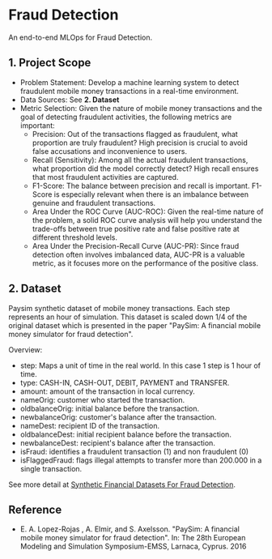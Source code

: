 # Fraud Detection 
An end-to-end MLOps for Fraud Detection.

## 1. Project Scope
- Problem Statement: Develop a machine learning system to detect fraudulent mobile money transactions in a real-time environment.
- Data Sources: See **2. Dataset**
- Metric Selection: Given the nature of mobile money transactions and the goal of detecting fraudulent activities, the following metrics are important:
    - Precision: Out of the transactions flagged as fraudulent, what proportion are truly fraudulent? High precision is crucial to avoid false accusations and inconvenience to users.
    - Recall (Sensitivity): Among all the actual fraudulent transactions, what proportion did the model correctly detect? High recall ensures that most fraudulent activities are captured.
    - F1-Score: The balance between precision and recall is important. F1-Score is especially relevant when there is an imbalance between genuine and fraudulent transactions.
    - Area Under the ROC Curve (AUC-ROC): Given the real-time nature of the problem, a solid ROC curve analysis will help you understand the trade-offs between true positive rate and false positive rate at different threshold levels.
    - Area Under the Precision-Recall Curve (AUC-PR): Since fraud detection often involves imbalanced data, AUC-PR is a valuable metric, as it focuses more on the performance of the positive class.

## 2. Dataset
Paysim synthetic dataset of mobile money transactions. Each step represents an hour of simulation. This dataset is scaled down 1/4 of the original dataset which is presented in the paper "PaySim: A financial mobile money simulator for fraud detection".

Overview:
- step: Maps a unit of time in the real world. In this case 1 step is 1 hour of time.
- type: CASH-IN, CASH-OUT, DEBIT, PAYMENT and TRANSFER.
- amount: amount of the transaction in local currency.
- nameOrig: customer who started the transaction.
- oldbalanceOrig: initial balance before the transaction.
- newbalanceOrig: customer's balance after the transaction.
- nameDest: recipient ID of the transaction.
- oldbalanceDest: initial recipient balance before the transaction.
- newbalanceDest: recipient's balance after the transaction.
- isFraud: identifies a fraudulent transaction (1) and non fraudulent (0)
- isFlaggedFraud: flags illegal attempts to transfer more than 200.000 in a single transaction.

See more detail at [Synthetic Financial Datasets For Fraud Detection](https://www.kaggle.com/datasets/ealaxi/paysim1).


## Reference
- E. A. Lopez-Rojas , A. Elmir, and S. Axelsson. "PaySim: A financial mobile money simulator for fraud detection". In: The 28th European Modeling and Simulation Symposium-EMSS, Larnaca, Cyprus. 2016

